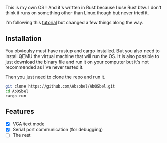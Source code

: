 This is my own OS ! And it's written in Rust because I use Rust btw.
I don't think it runs on something other than Linux though but never tried it.

I'm following this [tutorial](https://os.phil-opp.com/) but changed a few things along the way.

## Installation

You obvioulsy must have rustup and cargo installed. But you also need to install QEMU the virtual machine that will run the OS.
It is also possible to just download the binary file and run it on your computer but it's not recommended as I've never tested it.

Then you just need to clone the repo and run it.

```bash
git clone https://github.com/Absobel/AbOSbel.git     
cd AbOSbel
cargo run
```

## Features

- [x] VGA text mode
- [x] Serial port communication (for debugging)
- [ ] The rest
